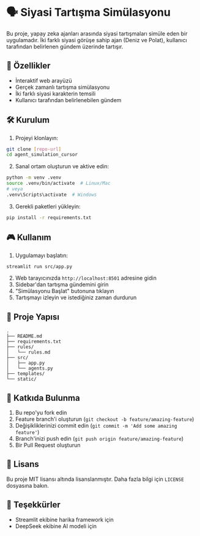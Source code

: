 # 🗣️ Siyasi Tartışma Simülasyonu

Bu proje, yapay zeka ajanları arasında siyasi tartışmaları simüle eden bir uygulamadır. İki farklı siyasi görüşe sahip ajan (Deniz ve Polat), kullanıcı tarafından belirlenen gündem üzerinde tartışır.

## 🚀 Özellikler

- İnteraktif web arayüzü
- Gerçek zamanlı tartışma simülasyonu
- İki farklı siyasi karakterin temsili
- Kullanıcı tarafından belirlenebilen gündem

## 🛠️ Kurulum

1. Projeyi klonlayın:
```bash
git clone [repo-url]
cd agent_simulation_cursor
```

2. Sanal ortam oluşturun ve aktive edin:
```bash
python -m venv .venv
source .venv/bin/activate  # Linux/Mac
# veya
.venv\Scripts\activate  # Windows
```

3. Gerekli paketleri yükleyin:
```bash
pip install -r requirements.txt
```

## 🎮 Kullanım

1. Uygulamayı başlatın:
```bash
streamlit run src/app.py
```

2. Web tarayıcınızda `http://localhost:8501` adresine gidin
3. Sidebar'dan tartışma gündemini girin
4. "Simülasyonu Başlat" butonuna tıklayın
5. Tartışmayı izleyin ve istediğiniz zaman durdurun

## 🧩 Proje Yapısı

```
.
├── README.md
├── requirements.txt
├── rules/
│   └── rules.md
├── src/
│   ├── app.py
│   └── agents.py
├── templates/
└── static/
```

## 🤝 Katkıda Bulunma

1. Bu repo'yu fork edin
2. Feature branch'i oluşturun (`git checkout -b feature/amazing-feature`)
3. Değişikliklerinizi commit edin (`git commit -m 'Add some amazing feature'`)
4. Branch'inizi push edin (`git push origin feature/amazing-feature`)
5. Bir Pull Request oluşturun

## 📝 Lisans

Bu proje MIT lisansı altında lisanslanmıştır. Daha fazla bilgi için `LICENSE` dosyasına bakın.

## 🙏 Teşekkürler

- Streamlit ekibine harika framework için
- DeepSeek ekibine AI modeli için 